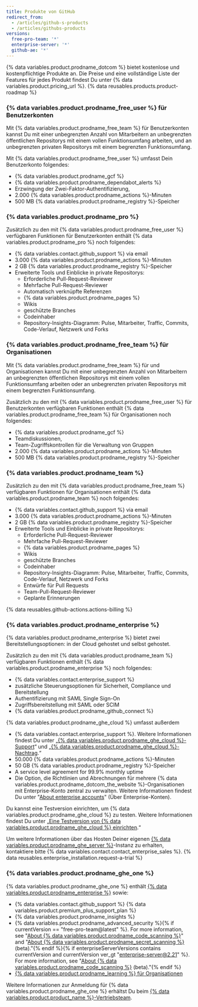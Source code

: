 ```yaml
---
title: Produkte von GitHub
redirect_from:
  - /articles/github-s-products
  - /articles/githubs-products
versions:
  free-pro-team: '*'
  enterprise-server: '*'
  github-ae: '*'
---
```


{% data variables.product.prodname_dotcom %} bietet kostenlose und kostenpflichtige Produkte an. Die Preise und eine vollständige Liste der Features für jedes Produkt findest Du unter {% data variables.product.pricing_url %}. {% data reusables.products.product-roadmap %}

### {% data variables.product.prodname_free_user %} für Benutzerkonten

Mit {% data variables.product.prodname_free_team %} für Benutzerkonten kannst Du mit einer unbegrenzten Anzahl von Mitarbeitern an unbegrenzten öffentlichen Repositorys mit einem vollen Funktionsumfang arbeiten, und an unbegrenzten privaten Repositorys mit einem begrenzten Funktionsumfang.

Mit {% data variables.product.prodname_free_user %} umfasst Dein Benutzerkonto folgendes:
- {% data variables.product.prodname_gcf %}
- {% data variables.product.prodname_dependabot_alerts %}
- Erzwingung der Zwei-Faktor-Authentifizierung,
- 2.000 {% data variables.product.prodname_actions %}-Minuten
- 500 MB {% data variables.product.prodname_registry %}-Speicher

### {% data variables.product.prodname_pro %}

Zusätzlich zu den mit {% data variables.product.prodname_free_user %} verfügbaren Funktionen für Benutzerkonten enthält {% data variables.product.prodname_pro %} noch folgendes:
- {% data variables.contact.github_support %} via email
- 3.000 {% data variables.product.prodname_actions %}-Minuten
- 2 GB {% data variables.product.prodname_registry %}-Speicher
- Erweiterte Tools und Einblicke in private Repositorys:
  - Erforderliche Pull-Request-Reviewer
  - Mehrfache Pull-Request-Reviewer
  - Automatisch verknüpfte Referenzen
  - {% data variables.product.prodname_pages %}
  - Wikis
  - geschützte Branches
  - Codeinhaber
  - Repository-Insights-Diagramm: Pulse, Mitarbeiter, Traffic, Commits, Code-Verlauf, Netzwerk und Forks

### {% data variables.product.prodname_free_team %} für Organisationen

Mit {% data variables.product.prodname_free_team %} für und Organisationen kannst Du mit einer unbegrenzten Anzahl von Mitarbeitern an unbegrenzten öffentlichen Repositorys mit einem vollen Funktionsumfang arbeiten oder an unbegrenzten privaten Repositorys mit einem begrenzten Funktionsumfang.

Zusätzlich zu den mit {% data variables.product.prodname_free_user %} für Benutzerkonten verfügbaren Funktionen enthält {% data variables.product.prodname_free_team %} für Organisationen noch folgendes:
- {% data variables.product.prodname_gcf %}
- Teamdiskussionen,
- Team-Zugriffskontrollen für die Verwaltung von Gruppen
- 2.000 {% data variables.product.prodname_actions %}-Minuten
- 500 MB {% data variables.product.prodname_registry %}-Speicher

### {% data variables.product.prodname_team %}

Zusätzlich zu den mit {% data variables.product.prodname_free_team %} verfügbaren Funktionen für Organisationen enthält {% data variables.product.prodname_team %} noch folgendes:
- {% data variables.contact.github_support %} via email
- 3.000 {% data variables.product.prodname_actions %}-Minuten
- 2 GB {% data variables.product.prodname_registry %}-Speicher
- Erweiterte Tools und Einblicke in private Repositorys:
  - Erforderliche Pull-Request-Reviewer
  - Mehrfache Pull-Request-Reviewer
  - {% data variables.product.prodname_pages %}
  - Wikis
  - geschützte Branches
  - Codeinhaber
  - Repository-Insights-Diagramm: Pulse, Mitarbeiter, Traffic, Commits, Code-Verlauf, Netzwerk und Forks
  - Entwürfe für Pull Requests
  - Team-Pull-Request-Reviewer
  - Geplante Erinnerungen

{% data reusables.github-actions.actions-billing %}

### {% data variables.product.prodname_enterprise %}

{% data variables.product.prodname_enterprise %} bietet zwei Bereitstellungsoptionen: in der Cloud gehostet und selbst gehostet.

Zusätzlich zu den mit {% data variables.product.prodname_team %} verfügbaren Funktionen enthält {% data variables.product.prodname_enterprise %} noch folgendes:
- {% data variables.contact.enterprise_support %}
- zusätzliche Steuerungsoptionen für Sicherheit, Compliance und Bereitstellung
- Authentifizierung mit SAML Single Sign-On
- Zugriffsbereitstellung mit SAML oder SCIM
- {% data variables.product.prodname_github_connect %}

{% data variables.product.prodname_ghe_cloud %} umfasst außerdem
- {% data variables.contact.enterprise_support %}. Weitere Informationen findest Du unter „<a href="/articles/github-enterprise-cloud-support" class="dotcom-only">{% data variables.product.prodname_ghe_cloud %}-Support</a>“ und „<a href="/articles/github-enterprise-cloud-addendum" class="dotcom-only">{% data variables.product.prodname_ghe_cloud %}-Nachtrag</a>.“
- 50.000 {% data variables.product.prodname_actions %}-Minuten
- 50 GB {% data variables.product.prodname_registry %}-Speicher
- A service level agreement for 99.9% monthly uptime
- Die Option, die Richtlinien und Abrechnungen für mehrere {% data variables.product.prodname_dotcom_the_website %}-Organisationen mit Enterprise-Konto zentral zu verwalten. Weitere Informationen findest Du unter "<a href="/articles/about-enterprise-accounts" class="dotcom-only">About enterprise accounts</a>" (Über Enterprise-Konten).

Du kannst eine Testversion einrichten, um {% data variables.product.prodname_ghe_cloud %} zu testen. Weitere Informationen findest Du unter „<a href="/articles/setting-up-a-trial-of-github-enterprise-cloud" class="dotcom-only">Eine Testversion von {% data variables.product.prodname_ghe_cloud %} einrichten</a>.“

Um weitere Informationen über das Hosten Deiner eigenen [{% data variables.product.prodname_ghe_server %}](https://enterprise.github.com)-Instanz zu erhalten, kontaktiere bitte {% data variables.contact.contact_enterprise_sales %}. {% data reusables.enterprise_installation.request-a-trial %}

### {% data variables.product.prodname_ghe_one %}

{% data variables.product.prodname_ghe_one %} enthält [{% data variables.product.prodname_enterprise %}](#github-enterprise) sowie:

- {% data variables.contact.github_support %} {% data variables.product.premium_plus_support_plan %}
- {% data variables.product.prodname_insights %}
- {% data variables.product.prodname_advanced_security %}{% if currentVersion == "free-pro-team@latest" %}. For more information, see "[About {% data variables.product.prodname_code_scanning %}](/github/finding-security-vulnerabilities-and-errors-in-your-code/about-code-scanning)" and "[About {% data variables.product.prodname_secret_scanning %}](/github/administering-a-repository/about-secret-scanning) (beta)."{% endif %}{% if enterpriseServerVersions contains currentVersion and currentVersion ver_gt "enterprise-server@2.21" %}. For more information, see "[About {% data variables.product.prodname_code_scanning %}](/github/finding-security-vulnerabilities-and-errors-in-your-code/about-code-scanning) (beta)."{% endif %}
- [{% data variables.product.prodname_learning %} für Organisationen](https://lab.github.com/organizations)

Weitere Informationen zur Anmeldung für {% data variables.product.prodname_ghe_one %} erhältst Du beim [{% data variables.product.product_name %}-Vertriebsteam](https://enterprise.github.com/contact).
